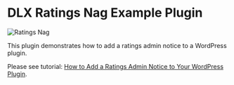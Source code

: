 # DLX Ratings Nag Example Plugin

![Ratings Nag](https://github.com/DLXPlugins/dlxratingsnag/assets/636521/5a0be73a-60a0-4808-ba18-37b07b059c83)

This plugin demonstrates how to add a ratings admin notice to a WordPress plugin.

Please see tutorial: <a href="https://dlxplugins.com/tutorials/how-to-add-a-ratings-admin-notice-to-your-wordpress-plugin/">How to Add a Ratings Admin Notice to Your WordPress Plugin</a>.
